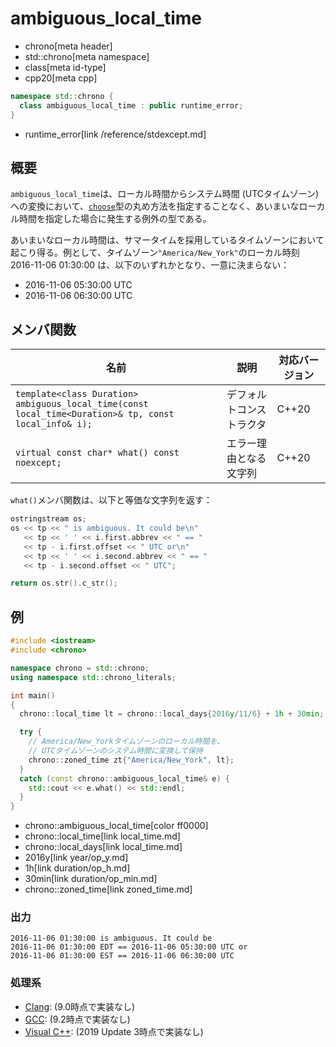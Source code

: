 # ambiguous_local_time
* chrono[meta header]
* std::chrono[meta namespace]
* class[meta id-type]
* cpp20[meta cpp]

```cpp
namespace std::chrono {
  class ambiguous_local_time : public runtime_error;
}
```
* runtime_error[link /reference/stdexcept.md]

## 概要
`ambiguous_local_time`は、ローカル時間からシステム時間 (UTCタイムゾーン) への変換において、[`choose`](choose.md)型の丸め方法を指定することなく、あいまいなローカル時間を指定した場合に発生する例外の型である。

あいまいなローカル時間は、サマータイムを採用しているタイムゾーンにおいて起こり得る。例として、タイムゾーン`"America/New_York"`のローカル時刻 2016-11-06 01:30:00 は、以下のいずれかとなり、一意に決まらない：

- 2016-11-06 05:30:00 UTC
- 2016-11-06 06:30:00 UTC


## メンバ関数

| 名前 | 説明 | 対応バージョン |
|------|------|----------------|
| `template<class Duration>`<br/> `ambiguous_local_time(const local_time<Duration>& tp, const local_info& i);` | デフォルトコンストラクタ | C++20 |
| `virtual const char* what() const noexcept;` | エラー理由となる文字列 | C++20 |

`what()`メンバ関数は、以下と等価な文字列を返す：

```cpp
ostringstream os;
os << tp << " is ambiguous. It could be\n"
   << tp << ' ' << i.first.abbrev << " == "
   << tp - i.first.offset << " UTC or\n"
   << tp << ' ' << i.second.abbrev << " == "
   << tp - i.second.offset << " UTC";

return os.str().c_str();
```


## 例
```cpp example
#include <iostream>
#include <chrono>

namespace chrono = std::chrono;
using namespace std::chrono_literals;

int main()
{
  chrono::local_time lt = chrono::local_days{2016y/11/6} + 1h + 30min;

  try {
    // America/New_Yorkタイムゾーンのローカル時間を、
    // UTCタイムゾーンのシステム時間に変換して保持
    chrono::zoned_time zt{"America/New_York", lt};
  }
  catch (const chrono::ambiguous_local_time& e) {
    std::cout << e.what() << std::endl;
  }
}
```
* chrono::ambiguous_local_time[color ff0000]
* chrono::local_time[link local_time.md]
* chrono::local_days[link local_time.md]
* 2016y[link year/op_y.md]
* 1h[link duration/op_h.md]
* 30min[link duration/op_min.md]
* chrono::zoned_time[link zoned_time.md]

### 出力
```
2016-11-06 01:30:00 is ambiguous. It could be
2016-11-06 01:30:00 EDT == 2016-11-06 05:30:00 UTC or
2016-11-06 01:30:00 EST == 2016-11-06 06:30:00 UTC
```

### 処理系
- [Clang](/implementation.md#clang): (9.0時点で実装なし)
- [GCC](/implementation.md#gcc): (9.2時点で実装なし)
- [Visual C++](/implementation.md#visual_cpp): (2019 Update 3時点で実装なし)
